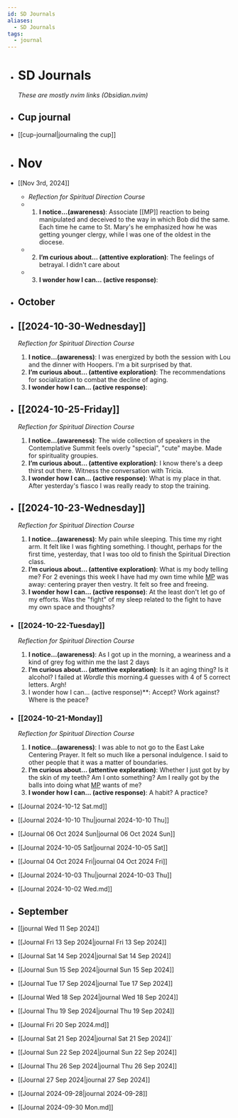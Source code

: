 ```yaml
---
id: SD Journals
aliases:
  - SD Journals
tags:
  - journal
---
```


- # SD Journals
  
  _These are mostly nvim links (Obsidian.nvim)_
- ## Cup journal
- [[cup-journal|journaling the cup]]
- # Nov
- [[Nov 3rd, 2024]]
	- *Reflection for Spiritual Direction Course*
	- 1. **I notice…(awareness)**: Associate [[MP]] reaction to being manipulated and deceived to the way in which Bob did the same. Each time he came to St. Mary's he emphasized how he was getting younger clergy, while I was one of the oldest in the diocese.
	- 2. **I’m curious about… (attentive exploration)**: The feelings of betrayal. I didn't care about
	- 3. **I wonder how I can… (active response)**:
- ## October
- ## [[2024-10-30-Wednesday]]
  
  _Reflection for Spiritual Direction Course_
  
  1. **I notice…(awareness)**: I was energized by both the session with Lou and the dinner with Hoopers. I'm a bit surprised by that.
  2. **I’m curious about… (attentive exploration)**: The recommendations for socialization to combat the decline of aging.
  3. **I wonder how I can… (active response)**:
- ## [[2024-10-25-Friday]]
  
  _Reflection for Spiritual Direction Course_
  
  1. **I notice…(awareness)**: The wide collection of speakers in the Contemplative Summit feels overly "special", "cute" maybe. Made for spirituality groupies.
  2. **I’m curious about… (attentive exploration)**: I know there's a deep thirst out there. Witness the conversation with Tricia.
  3. **I wonder how I can… (active response)**: What is my place in that. After yesterday's fiasco I was really ready to stop the training.
- ## [[2024-10-23-Wednesday]]
  
  _Reflection for Spiritual Direction Course_
  
  1. **I notice…(awareness)**: My pain while sleeping. This time my right arm. It felt like I was fighting something. I thought, perhaps for the first time, yesterday, that I was too old to finish the Spiritual Direction class.
  2. **I’m curious about… (attentive exploration)**: What is my body telling me? For 2 evenings this week I have had my own time while [MP](MP.md) was away: centering prayer then vestry. It felt so free and freeing.
  3. **I wonder how I can… (active response)**: At the least don't let go of my efforts. Was the "fight" of my sleep related to the fight to have my own space and thoughts?
- ### [[2024-10-22-Tuesday]]
  
  _Reflection for Spiritual Direction Course_
  
  1. **I notice…(awareness)**: As I got up in the morning, a weariness and a kind of grey fog within me the last 2 days
  2. **I’m curious about… (attentive exploration)**: Is it an aging thing? Is it alcohol? I failed at _Wordle_ this morning.4 guesses with 4 of 5 correct letters. Argh!
  3. I wonder how I can… (active response)\*\*: Accept? Work against? Where is the peace?
- ### [[2024-10-21-Monday]]
  
  _Reflection for Spiritual Direction Course_
  
  1. **I notice…(awareness)**: I was able to not go to the East Lake Centering Prayer. It felt so much like a personal indulgence. I said to other people that it was a matter of boundaries.
  2. **I’m curious about… (attentive exploration)**: Whether I just got by by the skin of my teeth? Am I onto something? Am I really got by the balls into doing what [MP](MP.md) wants of me?
  3. **I wonder how I can… (active response)**: A habit? A practice?
- [[Journal 2024-10-12 Sat.md]]
- [[Journal 2024-10-10 Thu|journal 2024-10-10 Thu]]
- [[Journal  06 Oct 2024 Sun|journal 06 Oct 2024 Sun]]
- [[Journal 2024-10-05 Sat|journal 2024-10-05 Sat]]
- [[Journal  04 Oct 2024 Fri|journal  04 Oct 2024 Fri]]
- [[Journal 2024-10-03 Thu|journal 2024-10-03 Thu]]
- [[Journal 2024-10-02 Wed.md]]
- ## September
- [[journal Wed 11 Sep 2024]]
- [[Journal Fri 13 Sep 2024|journal Fri 13 Sep 2024]]
- [[Journal Sat 14 Sep 2024|journal Sat 14 Sep 2024]]
- [[Journal Sun 15 Sep 2024|journal Sun 15 Sep 2024]]
- [[Journal Tue 17 Sep 2024|journal Tue 17 Sep 2024]]
- [[Journal Wed 18 Sep 2024|journal Wed 18 Sep 2024]]
- [[Journal Thu 19 Sep 2024|journal Thu 19 Sep 2024]]
- [[Journal Fri 20 Sep 2024.md]]
- [[Journal Sat 21 Sep 2024|journal Sat 21 Sep 2024]]`
- [[Journal Sun 22 Sep 2024|journal Sun 22 Sep 2024]]
- [[Journal Thu 26 Sep 2024|journal Thu 26 Sep 2024]]
- [[Journal 27 Sep 2024|journal 27 Sep 2024]]
- [[Journal 2024-09-28|journal 2024-09-28]]
- [[Journal 2024-09-30 Mon.md]]